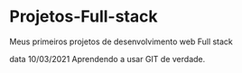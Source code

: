 # Projetos-Full-stack
Meus primeiros projetos de desenvolvimento web Full stack

data 10/03/2021 
Aprendendo a usar GIT de verdade.
